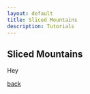 ```yaml
---
layout: default
title: Sliced Mountains
description: Tutorials
---
```


## Sliced Mountains

Hey

[back](./)
